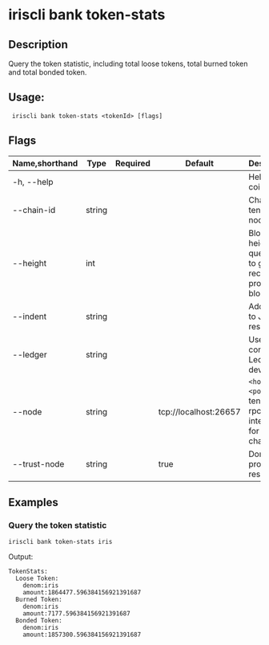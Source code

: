# iriscli bank token-stats

## Description

Query the token statistic, including total loose tokens, total burned token and total bonded token.

## Usage:

```
 iriscli bank token-stats <tokenId> [flags]
```

## Flags

| Name,shorthand | Type   | Required | Default               | Description                                                  |
| -------------- | ------ | -------- | --------------------- | ------------------------------------------------------------ |
| -h, --help     |        |          |                       | Help for coin-type                                           |
| --chain-id     | string |          |                       | Chain ID of tendermint node                                  |
| --height       | int    |          |                       | Block height to query, omit to get most recent provable block|
| --indent       | string |          |                       | Add indent to JSON response                                  |
| --ledger       | string |          |                       | Use a connected Ledger device                                |
| --node         | string |          | tcp://localhost:26657 | `<host>:<port>`to tendermint rpc interface for this chain    |
| --trust-node   | string |          | true                  | Don't verify proofs for responses                            |



## Examples

### Query the token statistic

```
iriscli bank token-stats iris
```

Output:
```
TokenStats:
  Loose Token:  
    denom:iris
    amount:1864477.596384156921391687
  Burned Token:
    denom:iris
    amount:7177.596384156921391687
  Bonded Token:  
    denom:iris
    amount:1857300.596384156921391687
```

​    



​           

